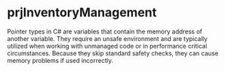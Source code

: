# prjInventoryManagement
Pointer types in C# are variables that contain the memory address of another variable.
They require an unsafe environment and are typically utilized when working with unmanaged code or in performance critical circumstances.
Because they skip standard safety checks, they can cause memory problems if used incorrectly.

